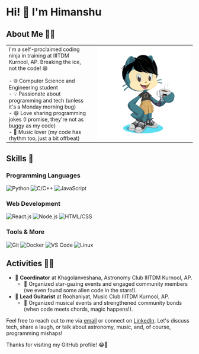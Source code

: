 # Hi! 👋 I'm Himanshu

## About Me 🧑‍💻
<table>
  <tr>
    <td style="vertical-align: top; padding-right: 20px;">
      I'm a self-proclaimed coding ninja in training at IIITDM Kurnool, AP. Breaking the ice, not the code! 😄
      <br>
      <br>
      - 🌐 Computer Science and Engineering student<br>
      - 💡 Passionate about programming and tech (unless it's a Monday morning bug)<br>
      - 😄 Love sharing programming jokes (I promise, they're not as buggy as my code)<br>
      - 🎸 Music lover (my code has rhythm too, just a bit offbeat)<br>
    </td>
    <td width="250">
      <img src="img/octocat.png" alt="Octocat">
    </td>
  </tr>
</table>

## Skills 🚀
### Programming Languages
![Python](https://img.shields.io/badge/Python-3.9%2B-blue) ![C/C++](https://img.shields.io/badge/C%2FC%2B%2B-Intermediate-green) ![JavaScript](https://img.shields.io/badge/JavaScript-ES6%2B-yellow)
### Web Development
![React.js](https://img.shields.io/badge/React.js-v17.0%2B-blue) ![Node.js](https://img.shields.io/badge/Node.js-v14.0%2B-green) ![HTML/CSS](https://img.shields.io/badge/HTML%2FCSS-5%2B%20%7C%203-blue)
### Tools & More
![Git](https://img.shields.io/badge/Git-2.0%2B-red) ![Docker](https://img.shields.io/badge/Docker-20.0%2B-blue) ![VS Code](https://img.shields.io/badge/VS%20Code-Latest-blue) ![Linux](https://img.shields.io/badge/Linux-Ubuntu%20%7C%20CentOS-brightgreen)

## Activities 🤹‍♂️
- 🌌 **Coordinator** at Khagolanveshana, Astronomy Club IIITDM Kurnool, AP.
  - 🌠 Organized star-gazing events and engaged community members (we even found some alien code in the stars!).
- 🎸 **Lead Guitarist** at Roohaniyat, Music Club IIITDM Kurnool, AP.
  - 🎵 Organized musical events and strengthened community bonds (when code meets chords, magic happens!).

Feel free to reach out to me via [email](mailto:himanshusinghmahaur.com) or connect on [LinkedIn](https://www.linkedin.com/in/himanshumahaur). Let's discuss tech, share a laugh, or talk about astronomy, music, and, of course, programming mishaps!

Thanks for visiting my GitHub profile! 😂👾
